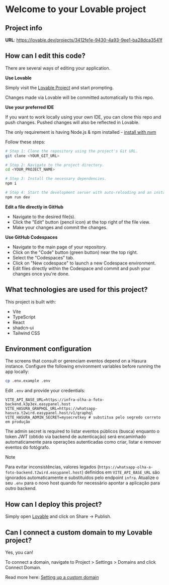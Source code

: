 # Welcome to your Lovable project

## Project info

**URL**: https://lovable.dev/projects/3412fe1e-9430-4a93-9ee1-ba28dca3541f

## How can I edit this code?

There are several ways of editing your application.

**Use Lovable**

Simply visit the [Lovable Project](https://lovable.dev/projects/3412fe1e-9430-4a93-9ee1-ba28dca3541f) and start prompting.

Changes made via Lovable will be committed automatically to this repo.

**Use your preferred IDE**

If you want to work locally using your own IDE, you can clone this repo and push changes. Pushed changes will also be reflected in Lovable.

The only requirement is having Node.js & npm installed - [install with nvm](https://github.com/nvm-sh/nvm#installing-and-updating)

Follow these steps:

```sh
# Step 1: Clone the repository using the project's Git URL.
git clone <YOUR_GIT_URL>

# Step 2: Navigate to the project directory.
cd <YOUR_PROJECT_NAME>

# Step 3: Install the necessary dependencies.
npm i

# Step 4: Start the development server with auto-reloading and an instant preview.
npm run dev
```

**Edit a file directly in GitHub**

- Navigate to the desired file(s).
- Click the "Edit" button (pencil icon) at the top right of the file view.
- Make your changes and commit the changes.

**Use GitHub Codespaces**

- Navigate to the main page of your repository.
- Click on the "Code" button (green button) near the top right.
- Select the "Codespaces" tab.
- Click on "New codespace" to launch a new Codespace environment.
- Edit files directly within the Codespace and commit and push your changes once you're done.

## What technologies are used for this project?

This project is built with:

- Vite
- TypeScript
- React
- shadcn-ui
- Tailwind CSS

## Environment configuration

The screens that consult or gerenciam eventos depend on a Hasura instance. Configure the following environment variables before running the app locally:

```sh
cp .env.example .env
```

Edit `.env` and provide your credentials:

```dotenv
VITE_API_BASE_URL=https://infra-olha-a-foto-backend.k3p3ex.easypanel.host
VITE_HASURA_GRAPHQL_URL=https://whatsapp-hasura.t2wird.easypanel.host/v1/graphql
VITE_HASURA_ADMIN_SECRET=mysecretkey # substitua pelo segredo correto em produção
```

The admin secret is required to listar eventos públicos (busca) enquanto o token JWT (obtido via backend de autenticação) será encaminhado automaticamente para operações autenticadas como criar, listar e remover eventos do fotógrafo.

> [!NOTE]
> Para evitar inconsistências, valores legados (`https://whatsapp-olha-a-foto-backend.t2wird.easypanel.host`) definidos em `VITE_API_BASE_URL` são ignorados automaticamente e substituídos pelo endpoint `infra`. Atualize o seu `.env` para o novo host quando for necessário apontar a aplicação para outro backend.

## How can I deploy this project?

Simply open [Lovable](https://lovable.dev/projects/3412fe1e-9430-4a93-9ee1-ba28dca3541f) and click on Share -> Publish.

## Can I connect a custom domain to my Lovable project?

Yes, you can!

To connect a domain, navigate to Project > Settings > Domains and click Connect Domain.

Read more here: [Setting up a custom domain](https://docs.lovable.dev/tips-tricks/custom-domain#step-by-step-guide)
